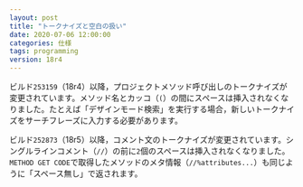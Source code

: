 ```yaml
---
layout: post
title: "トークナイズと空白の扱い"
date: 2020-07-06 12:00:00
categories: 仕様
tags: programming
version: 18r4
---
```


ビルド``253159``（18r4）以降，プロジェクトメソッド呼び出しのトークナイズが変更されています。メソッド名とカッコ（``(``）の間にスペースは挿入されなくなりました。たとえば「デザインモード検索」を実行する場合，新しいトークナイズをサーチフレーズに入力する必要があります。

ビルド``252873``（18r5）以降，コメント文のトークナイズが変更されています。シングルラインコメント（``//``）の前に``2``個のスペースは挿入されなくなりました。``METHOD GET CODE``で取得したメソッドのメタ情報（``//%attributes...``）も同じように「スペース無し」で返されます。
